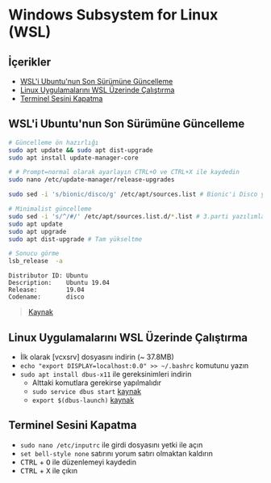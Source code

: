 # Windows Subsystem for Linux (WSL) <!-- omit in toc -->

## İçerikler <!-- omit in toc -->

- [WSL'i Ubuntu'nun Son Sürümüne Güncelleme](#wsli-ubuntunun-son-s%C3%BCr%C3%BCm%C3%BCne-g%C3%BCncelleme)
- [Linux Uygulamalarını WSL Üzerinde Çalıştırma](#linux-uygulamalar%C4%B1n%C4%B1-wsl-%C3%BCzerinde-%C3%A7al%C4%B1%C5%9Ft%C4%B1rma)
- [Terminel Sesini Kapatma](#terminel-sesini-kapatma)

## WSL'i Ubuntu'nun Son Sürümüne Güncelleme

```sh
# Güncelleme ön hazırlığı
sudo apt update && sudo apt dist-upgrade
sudo apt install update-manager-core

# # Prompt=normal olarak ayarlayın CTRL+O ve CTRL+X ile kaydedin
sudo nano /etc/update-manager/release-upgrades

sudo sed -i 's/bionic/disco/g' /etc/apt/sources.list # Bionic'i Disco yapmak

# Minimalist güncelleme
sudo sed -i 's/^/#/' /etc/apt/sources.list.d/*.list # 3.parti yazılımları kaldırma (PPA)
sudo apt update
sudo apt upgrade
sudo apt dist-upgrade # Tam yükseltme

# Sonucu görme
lsb_release  -a
```

```text
Distributor ID: Ubuntu
Description:    Ubuntu 19.04
Release:        19.04
Codename:       disco
```

> [Kaynak](https://www.linuxbabe.com/ubuntu/upgrade-ubuntu-18-04-18-10-to-ubuntu-19-04)

## Linux Uygulamalarını WSL Üzerinde Çalıştırma

- İlk olarak [vcxsrv] dosyasını indirin (~ 37.8MB)
- `echo "export DISPLAY=localhost:0.0" >> ~/.bashrc` komutunu yazın
- `sudo apt install dbus-x11` ile gereksinimleri indirin
  - Alttaki komutlara gerekirse yapılmalıdır
  - `sudo service dbus start` [kaynak](https://github.com/Microsoft/WSL/issues/2016#issuecomment-435091497)
  - `export $(dbus-launch)` [kaynak](https://github.com/Microsoft/WSL/issues/2016#issuecomment-462595967)

## Terminel Sesini Kapatma

- `sudo nano /etc/inputrc` ile girdi dosyasını yetki ile açın
- `set bell-style none` satırını yorum satırı olmaktan kaldırın
- <kbd>CTRL</kbd> + <kbd>O</kbd> ile düzenlemeyi kaydedin
- <kbd>CTRL</kbd> + <kbd>X</kbd> ile çıkın
